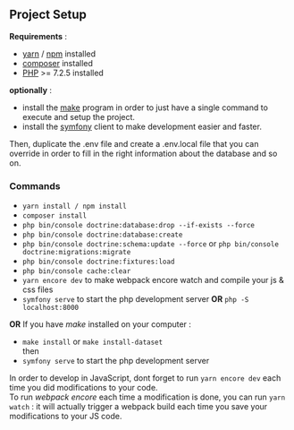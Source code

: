 ## Project Setup

**Requirements** :
- [yarn](https://classic.yarnpkg.com/en/docs/install#windows-stable) / [npm](https://www.npmjs.com/get-npm) installed 
- [composer](https://getcomposer.org/download/) installed
- [PHP](https://www.php.net/manual/fr/install.php) >= 7.2.5 installed

**optionally** :
- install the [make](http://gnuwin32.sourceforge.net/packages/make.htm) program in order to just have a single command to execute and setup the project.
- install the [symfony](https://symfony.com/download) client to make development easier and faster.

Then, duplicate the .env file and create a .env.local file that you can override in order to fill in the right information about the database and so on.

### Commands
- `yarn install / npm install`
- `composer install`
- `php bin/console doctrine:database:drop --if-exists --force`
- `php bin/console doctrine:database:create`
- `php bin/console doctrine:schema:update --force` or `php bin/console doctrine:migrations:migrate`
- `php bin/console doctrine:fixtures:load`
- `php bin/console cache:clear`
- `yarn encore dev` to make webpack encore watch and compile your js & css files
- `symfony serve` to start the php development server **OR** `php -S localhost:8000`

**OR** If you have *make* installed on your computer :
- `make install` or `make install-dataset`  
then
- `symfony serve` to start the php development server

In order to develop in JavaScript, dont forget to run `yarn encore dev` each time you did modifications to your code.   
To run *webpack encore* each time a modification is done, you can run `yarn watch` : it will actually trigger a webpack build each time you save your modifications to your JS code.
